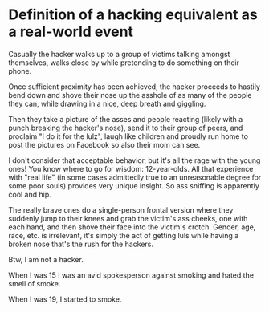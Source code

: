 # Definition of a hacking equivalent as a real-world event

Casually the hacker walks up to
a group of victims talking amongst themselves, walks close by while pretending to do something
on their phone.

Once sufficient proximity has been achieved, the hacker proceeds
to hastily bend down and shove their nose up the asshole of as many of the
people they can, while drawing in a nice, deep breath and giggling.

Then they take a picture of the asses and people reacting (likely with a
punch breaking the hacker's nose), send it to their group of peers,
and proclaim "I do it for the lulz", laugh like children and proudly run
home to post the pictures on Facebook so also their mom can see.

I don't consider that acceptable behavior, but it's all the rage with
the young ones! You know where to go for wisdom: 12-year-olds. All that
experience with "real life" (in some cases admittedly true to 
an unreasonable degree for some poor souls) provides
very unique insight. So ass sniffing is apparently cool and hip.

The really brave ones do a single-person frontal version where they
suddenly jump to their knees and grab the victim's ass cheeks, one
with each hand, and then shove their face into the victim's crotch. Gender,
age, race, etc. is irrelevant, it's simply the act of getting luls while
having a broken nose that's the rush for the hackers.

Btw, I am not a hacker.

When I was 15 I was an avid spokesperson against smoking and hated the smell of smoke.

When I was 19, I started to smoke.
